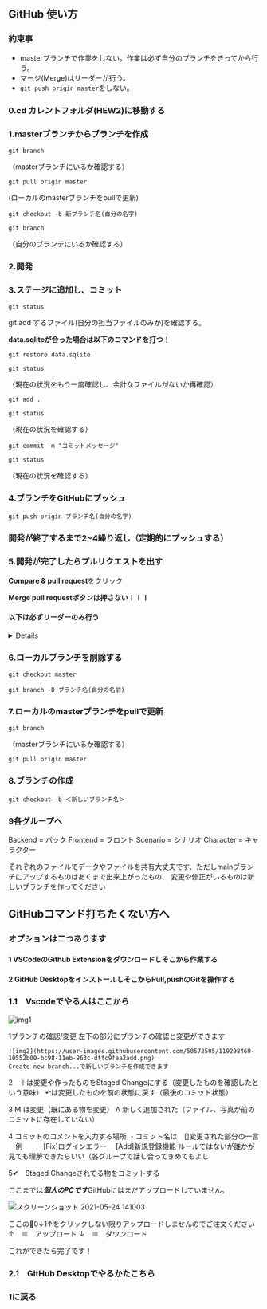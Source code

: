 ## GitHub 使い方

### 約束事
* masterブランチで作業をしない。作業は必ず自分のブランチをきってから行う。
* マージ(Merge)はリーダーが行う。
* `git push origin master`をしない。

### 0.cd カレントフォルダ(HEW2)に移動する

### 1.masterブランチからブランチを作成

`git branch`

（masterブランチにいるか確認する）

`git pull origin master`

(ローカルのmasterブランチをpullで更新)

`git checkout -b 新ブランチ名(自分の名字)`

`git branch`

（自分のブランチにいるか確認する）

### 2.開発

### 3.ステージに追加し、コミット

`git status`

git add するファイル(自分の担当ファイルのみか)を確認する。

**data.sqliteが合った場合は以下のコマンドを打つ！**

`git restore data.sqlite`

`git status`

（現在の状況をもう一度確認し、余計なファイルがないか再確認）

`git add .`

`git status`

（現在の状況を確認する）

`git commit -m "コミットメッセージ"`

`git status`

（現在の状況を確認する）

### 4.ブランチをGitHubにプッシュ
`git push origin ブランチ名(自分の名字)`

### 開発が終了するまで2~4繰り返し（定期的にプッシュする）

### 5.開発が完了したらプルリクエストを出す
**Compare & pull request**をクリック

**Merge pull requestボタンは押さない！！！**

#### 以下は必ずリーダーのみ行う
<details>
Merge pull requestボタンを押しmainブランチにマージ

Delete branchボタンを押し不要になったリモートブランチを削除
</details>

### 6.ローカルブランチを削除する
`git checkout master`

`git branch -D ブランチ名(自分の名前)`

### 7.ローカルのmasterブランチをpullで更新
`git branch`

（masterブランチにいるか確認する）

`git pull origin master`


### 8.ブランチの作成


`git checkout -b ＜新しいブランチ名＞`

### 9各グループへ

Backend =      バック
Frontend =     フロント
Scenario =     シナリオ
Character =   キャラクター

それぞれのファイルでデータやファイルを共有大丈夫です、ただしmainブランチにアップするものはあくまで出来上がったもの、
変更や修正がいるものは新しいブランチを作ってください



## GitHubコマンド打ちたくない方へ

### オプションは二つあります

#### 1  VSCodeのGithub Extensionをダウンロードしそこから作業する

#### 2  GitHub DesktopをインストールしそこからPull,pushのGitを操作する




### 1.1　Vscodeでやる人はここから

![img1](https://user-images.githubusercontent.com/50572505/119298062-38905a00-bc97-11eb-810a-87627aa79cf7.png)

 1ブランチの確認/変更
    左下の部分にブランチの確認と変更ができます

    ![img2](https://user-images.githubusercontent.com/50572505/119298469-10552b00-bc98-11eb-963c-dffc9fea2add.png)
    Create new branch...で新しいブランチを作成できます

 2　＋は変更や作ったものをStaged Changeにする（変更したものを確認したという意味）
    ↶は変更したものを前の状態に戻す（最後のコミット状態）



 3 M は変更（既にある物を変更）
   A 新しく追加された（ファイル、写真が前のコミットに存在していない）


 4 コミットのコメントを入力する場所
    ・コミット名は　[]変更された部分の一言
    　例　　　[Fix]ログインエラー　
             [Add]新規登録機能
    ルールではないが誰かが見ても理解できたらいい（各グループで話し合ってきめてもよし



  5✔　Staged Changeされてる物をコミットする    

ここまでは***個人のPCです***GitHubにはまだアップロードしていません。

![スクリーンショット 2021-05-24 141003](https://user-images.githubusercontent.com/50572505/119299792-9d997f00-bc9a-11eb-9b84-29197b362321.png)

ここの🔄0↓1↑をクリックしない限りアップロードしませんのでご注文ください
    ↑　＝　アップロード
    ↓　＝　ダウンロード


これができたら完了です！


### 2.1　GitHub Desktopでやるかたこちら

### 1に戻る
